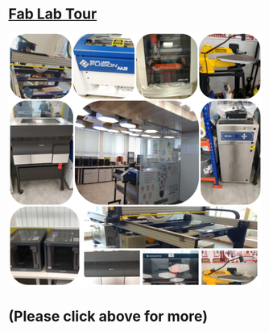 
# [Fab  Lab Tour](/mdfiles/Fab-Lab.md)
![Fab-Lab](/images//FabLab-Tour.jpg)
#  (Please  click  above  for more)